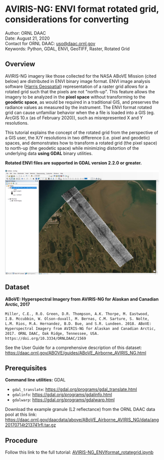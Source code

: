 # AVIRIS-NG: ENVI format rotated grid, considerations for converting  

Author: ORNL DAAC         
Date: August 21, 2020         
Contact for ORNL DAAC: uso@daac.ornl.gov         
Keywords: Python, GDAL, ENVI, GeoTIFF, Raster, Rotated Grid

## Overview

AVIRIS-NG imagery like those collected for the NASA ABoVE Mission (cited below) are distributed in ENVI binary image format. ENVI image analysis software ([Harris Geospatial](https://www.harrisgeospatial.com/Software-Technology/ENVI)) representation of a raster grid allows for a rotated grid such that the pixels are not "north-up". This feature allows the imagery to be analyzed in the **pixel space** without transforming to the **geodetic space**, as would be required in a traditional GIS, and preserves the radiance values as measured by the instrument. The ENVI format rotated grid can cause unfamiliar behavior when the a file is loaded into a GIS (eg. ArcGIS 10.x (as of February 2020)), such as misrepresented X and Y resolutions.

This tutorial explains the concept of the rotated grid from the perspective of a GIS user, the X/Y resolutions in two difference (i.e. pixel and geodetic) spaces, and demonstrates how to transform a rotated grid (the pixel space) to north-up (the geodetic space) while minimizing distortion of the underlying data **using GDAL** binary utilities.

**Rotated ENVI files are supported in GDAL version 2.2.0 or greater.**

<img src="images\gdalwarp_result.png" width="750" style="display:block;margin-left: auto; margin-right:auto;">

## Dataset

**ABoVE: Hyperspectral Imagery from AVIRIS-NG for Alaskan and Canadian Arctic, 2017**

```
Miller, C.E., R.O. Green, D.R. Thompson, A.K. Thorpe, M. Eastwood, I.B. Mccubbin, W. Olson-duvall, M. Bernas, C.M. Sarture, S. Nolte, L.M. Rios, M.A. Hernandez, B.D. Bue, and S.R. Lundeen. 2018. ABoVE: Hyperspectral Imagery from AVIRIS-NG for Alaskan and Canadian Arctic, 2017. ORNL DAAC, Oak Ridge, Tennessee, USA. https://doi.org/10.3334/ORNLDAAC/1569
```

See the User Guide for a comprehensive description of this dataset:
https://daac.ornl.gov/ABOVE/guides/ABoVE_Airborne_AVIRIS_NG.html

## Prerequisites

**Command line utilities:** GDAL

* `gdal_translate`: https://gdal.org/programs/gdal_translate.html
* `gdalinfo`: https://gdal.org/programs/gdalinfo.html
* `gdalwarp`: https://gdal.org/programs/gdalwarp.html

Download the example granule (L2 reflectance) from the ORNL DAAC data pool at this link:       
https://daac.ornl.gov/daacdata/above/ABoVE_Airborne_AVIRIS_NG/data/ang20170714t213741rfl.tar.gz

## Procedure

Follow this link to the full tutorial:
[AVIRIS-NG_ENVIformat_rotategrid.ipynb](AVIRIS-NG_ENVIformat_rotategrid.ipynb)
